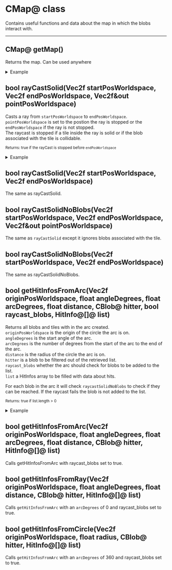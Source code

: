 # CMap@ class
Contains useful functions and data about the map in which the blobs interact with.

---

## CMap@ getMap()
Returns the map. Can be used anywhere
<details>
<summary>Example</summary>

```as
CMap@ map = getMap();
printFloat(map.tilesize);
```

</details>

## bool rayCastSolid(Vec2f startPosWorldspace, Vec2f endPosWorldspace, Vec2f&out pointPosWorldspace)
Casts a ray from `startPosWorldspace` to `endPosWorldspace`. `pointPosWorldspace` is set to the postion the ray is stopped or the `endPosWorldspace` if the ray is not stopped.
<br>
The raycast is stopped if a tile inside the ray is solid or if the blob associated with the tile is collidable.

<small>Returns: true if the rayCast is stopped before `endPosWorldspace`</small>

<details>
<summary>Example</summary>

```as
CMap@ map = getMap();

Vec2f pos = this.getPosition();
Vec2f endPos = pos + Vec2f(32, 0);
Vec2f result;

if (!map.rayCastSolid(pos, endPos, result))
{
    print("ray cast didn't hit anything!");

}
else
{
    print("ray cast stopped at: " + result);
}
```

</details>

## bool rayCastSolid(Vec2f startPosWorldspace, Vec2f endPosWorldspace)
The same as rayCastSolid.

## bool rayCastSolidNoBlobs(Vec2f startPosWorldspace, Vec2f endPosWorldspace, Vec2f&out pointPosWorldspace)
The same as `rayCastSolid` except it ignores blobs associated with the tile.

## bool rayCastSolidNoBlobs(Vec2f startPosWorldspace, Vec2f endPosWorldspace)
The same as rayCastSolidNoBlobs.

## bool getHitInfosFromArc(Vec2f originPosWorldspace, float angleDegrees, float arcDegrees, float distance, CBlob@ hitter, bool raycast_blobs, HitInfo@[]@ list)
Returns all blobs and tiles with in the arc created.
<br>
`originPosWorldspace` is the origin of the circle the arc is on.
<br>
`angleDegrees` is the start angle of the arc.
<br>
`arcDegrees` is the number of degrees from the start of the arc to the end of the arc.
<br>
`distance` is the radius of the circle the arc is on.
<br>
`hitter` is a blob to be filtered out of the retrieved list.
<br>
`raycast_blobs` whether the arc should check for blobs to be added to the list.
<br>
`list` a HitInfos array to be filled with data about hits.

For each blob in the arc it will check `raycastSolidNoBlobs` to check if they can be reached. If the raycast fails the blob is not added to the list.

<small>Returns: true if list.length > 0</small>

<details>
<summary>Example</summary>

```as
CMap@ map = getMap();

Vec2f pos = this.getPosition();

HitInfo@[] hits;
if( map.getHitInfosFromArch(pos, -45, 45, 36.0f, this, true, hits))
{
    for (int i = 0; i < hits.size(); i++)
    {
        CBlob@ b = hits[i].blob;
        if (b !is null)
        {
            this.server_Hit(b, b.getPosition(), Vec2f_zero, 1.0f, 0);
        }

    }
}
```

</details>

## bool getHitInfosFromArc(Vec2f originPosWorldspace, float angleDegrees, float arcDegrees, float distance, CBlob@ hitter, HitInfo@[]@ list)
Calls getHitInfosFromArc with raycast_blobs set to true.

## bool getHitInfosFromRay(Vec2f originPosWorldspace, float angleDegrees, float distance, CBlob@ hitter, HitInfo@[]@ list)
Calls `getHitInfosFromArc` with an `arcDegrees` of 0 and raycast_blobs set to true.

## bool getHitInfosFromCircle(Vec2f originPosWorldspace, float radius, CBlob@ hitter, HitInfo@[]@ list)
Calls `getHitInfosFromArc` with an `arcDegrees` of 360 and raycast_blobs set to true.
